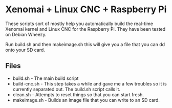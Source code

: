# Xenomai + Linux CNC + Raspberry Pi

These scripts sort of mostly help you automatically build the real-time Xenomai kernel and Linux CNC for the Raspberry Pi. They have been tested on Debian Wheezy.

Run build.sh and then makeimage.sh this will give you a file that you can dd onto your SD card.

## Files

* build.sh - The main build script
* build-cnc.sh - This step takes a while and gave me a few troubles so it is currently separated out. The build.sh script calls it.
* clean.sh - Attempts to reset things so that you can start fresh.
* makeimage.sh - Builds an image file that you can write to an SD card.
